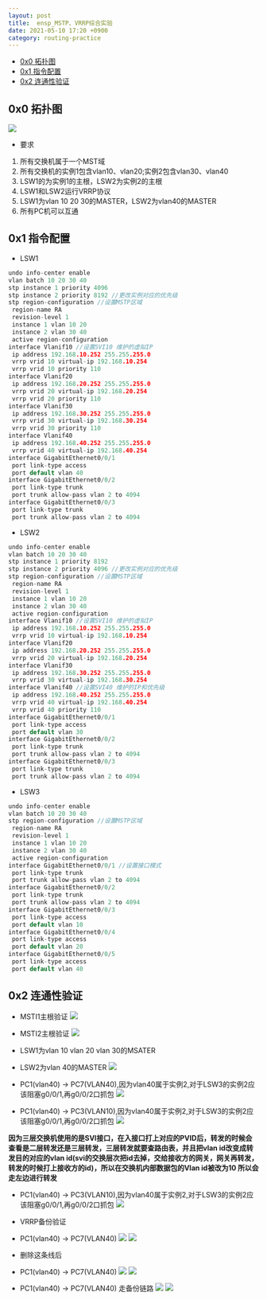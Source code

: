 ```yaml
---
layout: post
title:  ensp_MSTP、VRRP综合实验
date: 2021-05-10 17:20 +0900
category: routing-practice
---
```

<!-- TOC -->

- [0x0 拓扑图](#0x0-拓扑图)
- [0x1 指令配置](#0x1-指令配置)
- [0x2 连通性验证](#0x2-连通性验证)

<!-- /TOC -->
## 0x0 拓扑图

![](/images/20210510-1.png)
- 要求
1. 所有交换机属于一个MST域
2. 所有交换机的实例1包含vlan10、vlan20;实例2包含vlan30、vlan40
3. LSW1的为实例1的主根，LSW2为实例2的主根
4. LSW1和LSW2运行VRRP协议
5. LSW1为vlan 10 20 30的MASTER，LSW2为vlan40的MASTER
6. 所有PC机可以互通

## 0x1 指令配置

- LSW1
```c
undo info-center enable
vlan batch 10 20 30 40
stp instance 1 priority 4096
stp instance 2 priority 8192 //更改实例对应的优先级
stp region-configuration //设置MSTP区域
 region-name RA
 revision-level 1
 instance 1 vlan 10 20
 instance 2 vlan 30 40
 active region-configuration
interface Vlanif10 //设置SVI10 维护的虚拟IP
 ip address 192.168.10.252 255.255.255.0
 vrrp vrid 10 virtual-ip 192.168.10.254
 vrrp vrid 10 priority 110
interface Vlanif20
 ip address 192.168.20.252 255.255.255.0
 vrrp vrid 20 virtual-ip 192.168.20.254
 vrrp vrid 20 priority 110
interface Vlanif30
 ip address 192.168.30.252 255.255.255.0
 vrrp vrid 30 virtual-ip 192.168.30.254
 vrrp vrid 30 priority 110
interface Vlanif40
 ip address 192.168.40.252 255.255.255.0
 vrrp vrid 40 virtual-ip 192.168.40.254
interface GigabitEthernet0/0/1
 port link-type access
 port default vlan 40
interface GigabitEthernet0/0/2
 port link-type trunk
 port trunk allow-pass vlan 2 to 4094
interface GigabitEthernet0/0/3
 port link-type trunk
 port trunk allow-pass vlan 2 to 4094
```

- LSW2
```c
undo info-center enable
vlan batch 10 20 30 40
stp instance 1 priority 8192
stp instance 2 priority 4096 //更改实例对应的优先级
stp region-configuration //设置MSTP区域
 region-name RA
 revision-level 1
 instance 1 vlan 10 20
 instance 2 vlan 30 40
 active region-configuration
interface Vlanif10 //设置SVI10 维护的虚拟IP
 ip address 192.168.10.252 255.255.255.0
 vrrp vrid 10 virtual-ip 192.168.10.254
interface Vlanif20
 ip address 192.168.20.252 255.255.255.0
 vrrp vrid 20 virtual-ip 192.168.20.254
interface Vlanif30
 ip address 192.168.30.252 255.255.255.0
 vrrp vrid 30 virtual-ip 192.168.30.254
interface Vlanif40 //设置SVI40 维护的IP和优先级
 ip address 192.168.40.252 255.255.255.0
 vrrp vrid 40 virtual-ip 192.168.40.254
 vrrp vrid 40 priority 110
interface GigabitEthernet0/0/1
 port link-type access
 port default vlan 30
interface GigabitEthernet0/0/2
 port link-type trunk
 port trunk allow-pass vlan 2 to 4094
interface GigabitEthernet0/0/3
 port link-type trunk
 port trunk allow-pass vlan 2 to 4094
```

- LSW3
```c
undo info-center enable
vlan batch 10 20 30 40
stp region-configuration //设置MSTP区域
 region-name RA
 revision-level 1
 instance 1 vlan 10 20
 instance 2 vlan 30 40
 active region-configuration
interface GigabitEthernet0/0/1 //设置接口模式
 port link-type trunk
 port trunk allow-pass vlan 2 to 4094
interface GigabitEthernet0/0/2
 port link-type trunk
 port trunk allow-pass vlan 2 to 4094
interface GigabitEthernet0/0/3
 port link-type access
 port default vlan 10
interface GigabitEthernet0/0/4
 port link-type access
 port default vlan 20
interface GigabitEthernet0/0/5
 port link-type access
 port default vlan 40
```

## 0x2 连通性验证

- MSTI1主根验证
![](/images/20210510-2.png)

- MSTI2主根验证
![](/images/20210510-3.png)

- LSW1为vlan 10 vlan 20 vlan 30的MSATER
- LSW2为vlan 40的MASTER
![](/images/20210510-4.png)

- PC1(vlan40) -> PC7(VLAN40),因为vlan40属于实例2,对于LSW3的实例2应该阻塞g0/0/1,再g0/0/2口抓包
![](/images/20210510-5.png)

- PC1(vlan40) -> PC3(VLAN10),因为vlan40属于实例2,对于LSW3的实例2应该阻塞g0/0/1,再g0/0/2口抓包
![](/images/20210510-6.png)

**因为三层交换机使用的是SVI接口，在入接口打上对应的PVID后，转发的时候会查看是二层转发还是三层转发，三层转发就要查路由表，并且把vlan id改变成转发目的对应的vlan id(svi的交换层次把id去掉，交给接收方的网关，网关再转发，转发的时候打上接收方的id)，所以在交换机内部数据包的Vlan id被改为10 所以会走左边进行转发**

- PC1(vlan40) -> PC3(VLAN10),因为vlan40属于实例2,对于LSW3的实例2应该阻塞g0/0/1,再g0/0/2口抓包
![](/images/20210510-6.png)

- VRRP备份验证
- PC1(vlan40) -> PC7(VLAN40)
![](/images/20210510-7.png)
![](/images/20210510-8.png)
- 删除这条线后
- PC1(vlan40) -> PC7(VLAN40)
![](/images/20210510-9.png)
![](/images/20210510-10.png)
- PC1(vlan40) -> PC7(VLAN40) 走备份链路
![](/images/20210510-11.png)
![](/images/20210510-12.png)